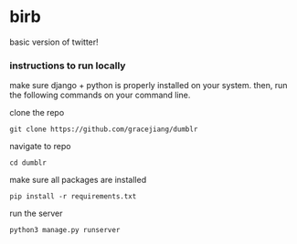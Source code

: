 # birb

basic version of twitter!

### instructions to run locally

make sure django + python is properly installed on your system. then, run the following commands on your command line.

clone the repo
```
git clone https://github.com/gracejiang/dumblr
```

navigate to repo
```
cd dumblr
```

make sure all packages are installed
```
pip install -r requirements.txt
```

run the server
```
python3 manage.py runserver
```